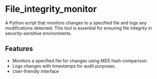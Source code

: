 #  File_integrity_monitor

A Python script that monitors changes to a specified file and logs any modifications detected. This tool is essential for ensuring file integrity in security-sensitive environments.

## Features
- Monitors a specified file for changes using MD5 hash comparison.
- Logs changes with timestamps for audit purposes.
- User-friendly interface
